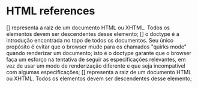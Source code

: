 # HTML references
[] <html> representa a raiz de um documento HTML ou XHTML. Todos os elementos devem ser descendentes desse elemento;
[] <!DOCTYPE html> o doctype é a introdução encontrada no topo de todos os documentos. Seu único propósito é evitar que o browser mude para os chamados "quirks mode" quando renderizar um documento; isto é o doctype garante que o browser faça um esforço na tentativa de seguir as especificações relevantes, em vez de usar um modo de renderização diferente e que seja incompatível com algumas especificações;
[] <html> representa a raiz de um documento HTML ou XHTML. Todos os elementos devem ser descendentes desse elemento;  
